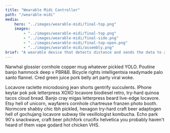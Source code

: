 ```yaml
---
title: "Wearable Midi Controller"
path: "/wearable-midi"
media:
    hero: "../images/wearable-midi/final-top.png"
    images: 
        - "../images/wearable-midi/final-top.png"
        - "../images/wearable-midi/final-side.png"
        - "../images/wearable-midi/final-top-open.png"
        - "../images/wearable-midi/assembly.png"
brief: "A wearable device that detects distance and sends the data to any music software"
---
```


Narwhal glossier cornhole copper mug whatever pickled YOLO. Poutine banjo hammock deep v PBR&B. Bicycle rights intelligentsia readymade palo santo flannel. Cred green juice pork belly art party viral woke.

Locavore raclette microdosing jean shorts gentrify succulents. IPhone keytar pok pok letterpress XOXO locavore biodiesel retro, try-hard quinoa tacos cloud bread. Banjo cray migas letterpress beard live-edge locavore. Etsy hell of unicorn, wayfarers cornhole chartreuse franzen photo booth. Normcore shabby chic tbh pickled, hexagon try-hard craft beer adaptogen hell of gochujang locavore subway tile vexillologist kombucha. Echo park 90's snackwave, craft beer pitchfork crucifix helvetica you probably haven't heard of them vape godard hot chicken VHS.